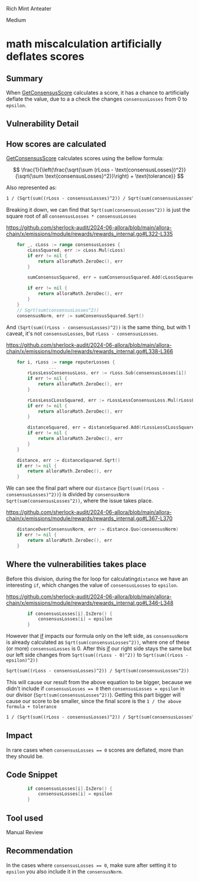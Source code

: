 Rich Mint Anteater

Medium

# math miscalculation artificially deflates scores

## Summary
When [GetConsensusScore](https://github.com/sherlock-audit/2024-06-allora/blob/main/allora-chain/x/emissions/module/rewards/rewards_internal.go#L309) calculates a score, it has a chance to artificially deflate the value, due to a a check the changes `consensusLosses` from 0 to `epsilon`.

## Vulnerability Detail



## How scores are calculated
[GetConsensusScore](https://github.com/sherlock-audit/2024-06-allora/blob/main/allora-chain/x/emissions/module/rewards/rewards_internal.go#L309) calculates scores using the bellow formula:

$$
\frac{1}{\left(\frac{\sqrt{\sum (rLoss - \text{consensusLosses})^2}}{\sqrt{\sum \text{consensusLosses}^2}}\right) + \text{tolerance}}
$$

Also represented as: 
```markdown
1 / (Sqrt(sum((rLoss - consensusLosses)^2)) / Sqrt(sum(consensusLosses^2)) + tolerance)
```

Breaking it down, we can find that `Sqrt(sum(consensusLosses^2))` is just the square root of all `consensusLosses * consensusLosses`

https://github.com/sherlock-audit/2024-06-allora/blob/main/allora-chain/x/emissions/module/rewards/rewards_internal.go#L322-L335
```go
	for _, cLoss := range consensusLosses {
		cLossSquared, err := cLoss.Mul(cLoss)
		if err != nil {
			return alloraMath.ZeroDec(), err
		}

		sumConsensusSquared, err = sumConsensusSquared.Add(cLossSquared)

		if err != nil {
			return alloraMath.ZeroDec(), err
		}
	}
	// Sqrt(sum(consensusLosses^2))
	consensusNorm, err := sumConsensusSquared.Sqrt()
```

And `(Sqrt(sum((rLoss - consensusLosses)^2))` is the same thing, but with 1 caveat, it's not `consensusLosses`, but `rLoss - consensusLosses`.

https://github.com/sherlock-audit/2024-06-allora/blob/main/allora-chain/x/emissions/module/rewards/rewards_internal.go#L338-L366
```go
	for i, rLoss := range reputerLosses {
                ...
		rLossLessConsensusLoss, err := rLoss.Sub(consensusLosses[i])
		if err != nil {
			return alloraMath.ZeroDec(), err
		}

		rLossLessCLossSquared, err := rLossLessConsensusLoss.Mul(rLossLessConsensusLoss) // == Pow(x,2)
		if err != nil {
			return alloraMath.ZeroDec(), err
		}

		distanceSquared, err = distanceSquared.Add(rLossLessCLossSquared)
		if err != nil {
			return alloraMath.ZeroDec(), err
		}
	}

	distance, err := distanceSquared.Sqrt()
	if err != nil {
		return alloraMath.ZeroDec(), err
	}
```

We can see the final part where our `distance` (`Sqrt(sum((rLoss - consensusLosses)^2))`) is divided by `consensusNorm` `Sqrt(sum(consensusLosses^2))`, where the issue takes place.

https://github.com/sherlock-audit/2024-06-allora/blob/main/allora-chain/x/emissions/module/rewards/rewards_internal.go#L367-L370
```go
	distanceOverConsensusNorm, err := distance.Quo(consensusNorm)
	if err != nil {
		return alloraMath.ZeroDec(), err
	}
```


## Where the vulnerabilities takes place

Before this division, during the for loop for calculating`distance` we have an interesting `if`, which changes the value of `consensusLosses` to `epsilon`.

https://github.com/sherlock-audit/2024-06-allora/blob/main/allora-chain/x/emissions/module/rewards/rewards_internal.go#L346-L348
```go
		if consensusLosses[i].IsZero() {
			consensusLosses[i] = epsilon
		}
```

However that [if](https://github.com/sherlock-audit/2024-06-allora/blob/main/allora-chain/x/emissions/module/rewards/rewards_internal.go#L346-L348) impacts our formula only on the left side, as `consensusNorm` is already calculated as `Sqrt(sum(consensusLosses^2))`, where one of these (or more) `consensusLosses` is 0. After this [if](https://github.com/sherlock-audit/2024-06-allora/blob/main/allora-chain/x/emissions/module/rewards/rewards_internal.go#L346-L348) our right side stays the same but our left side changes from `Sqrt(sum((rLoss - 0)^2))` to `Sqrt(sum((rLoss - epsilon)^2))`

```markdown
Sqrt(sum((rLoss - consensusLosses)^2)) / Sqrt(sum(consensusLosses^2))
```

This will cause our result from the above equation to be bigger, because we didn't include if `consensusLosses == 0` then `consensusLosses = epsilon` in our divisor (`Sqrt(sum(consensusLosses^2))`). Getting this part bigger will cause our score to be smaller, since the final score is the `1 / the above formula + tolerance`

```markdown
1 / (Sqrt(sum((rLoss - consensusLosses)^2)) / Sqrt(sum(consensusLosses^2)) + tolerance)
```

## Impact
In rare cases when `consensusLosses == 0` scores are deflated, more than they should be.

## Code Snippet
```go
		if consensusLosses[i].IsZero() {
			consensusLosses[i] = epsilon
		}
```

## Tool used
Manual Review

## Recommendation
In the cases where `consensusLosses == 0`, make sure after setting it to `epsilon` you also include it in the `consensusNorm`.